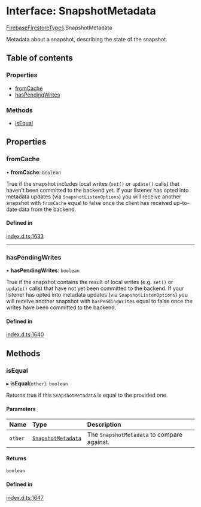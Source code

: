 # Interface: SnapshotMetadata

[FirebaseFirestoreTypes](/reference/firestore/modules/FirebaseFirestoreTypes.md).SnapshotMetadata

Metadata about a snapshot, describing the state of the snapshot.

## Table of contents

### Properties

- [fromCache](/reference/firestore/interfaces/FirebaseFirestoreTypes.SnapshotMetadata.md#fromcache)
- [hasPendingWrites](/reference/firestore/interfaces/FirebaseFirestoreTypes.SnapshotMetadata.md#haspendingwrites)

### Methods

- [isEqual](/reference/firestore/interfaces/FirebaseFirestoreTypes.SnapshotMetadata.md#isequal)

## Properties

### fromCache

• **fromCache**: `boolean`

True if the snapshot includes local writes (`set()` or `update()` calls) that haven't been committed to the backend yet.
If your listener has opted into metadata updates (via `SnapshotListenOptions`) you will receive another snapshot with
`fromCache` equal to false once the client has received up-to-date data from the backend.

#### Defined in

[index.d.ts:1633](https://github.com/invertase/react-native-firebase/blob/9f3f84763/packages/firestore/lib/index.d.ts#L1633)

___

### hasPendingWrites

• **hasPendingWrites**: `boolean`

True if the snapshot contains the result of local writes (e.g. `set()` or `update()` calls) that have not yet been
committed to the backend. If your listener has opted into metadata updates (via `SnapshotListenOptions`) you will
receive another snapshot with `hasPendingWrites` equal to false once the writes have been committed to the backend.

#### Defined in

[index.d.ts:1640](https://github.com/invertase/react-native-firebase/blob/9f3f84763/packages/firestore/lib/index.d.ts#L1640)

## Methods

### isEqual

▸ **isEqual**(`other`): `boolean`

Returns true if this `SnapshotMetadata` is equal to the provided one.

#### Parameters

| Name | Type | Description |
| :------ | :------ | :------ |
| `other` | [`SnapshotMetadata`](/reference/firestore/interfaces/FirebaseFirestoreTypes.SnapshotMetadata.md) | The `SnapshotMetadata` to compare against. |

#### Returns

`boolean`

#### Defined in

[index.d.ts:1647](https://github.com/invertase/react-native-firebase/blob/9f3f84763/packages/firestore/lib/index.d.ts#L1647)
